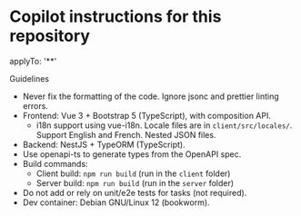 # Copilot instructions for this repository

applyTo: '\*\*'

Guidelines

- Never fix the formatting of the code. Ignore jsonc and prettier linting errors.
- Frontend: Vue 3 + Bootstrap 5 (TypeScript), with composition API.
  - i18n support using vue-i18n. Locale files are in `client/src/locales/`. Support English and French. Nested JSON files.
- Backend: NestJS + TypeORM (TypeScript).
- Use openapi-ts to generate types from the OpenAPI spec.
- Build commands:
  - Client build: `npm run build` (run in the `client` folder)
  - Server build: `npm run build` (run in the `server` folder)
- Do not add or rely on unit/e2e tests for tasks (not required).
- Dev container: Debian GNU/Linux 12 (bookworm).
